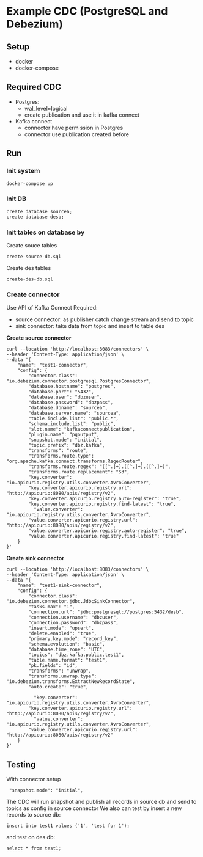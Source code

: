 # Example CDC (PostgreSQL and Debezium)
## Setup
- docker
- docker-compose

## Required CDC
- Postgres:
  - wal_level=logical
  - create publication and use it in kafka connect
- Kafka connect
  - connector have permission in Postgres
  - connector use publication created before


## Run
### Init system
```
docker-compose up
```
### Init DB
```
create database sourcea;
create database desb;
```
### Init tables on database by
Create souce tables
```
create-source-db.sql
```
Create des tables
```
create-des-db.sql
```
### Create connector
Use API of Kafka Connect
Required:
- source connector: as publisher catch change stream and send to topic
- sink connector: take data from topic and insert to table des

**Create source connector**
```
curl --location 'http://localhost:8083/connectors' \
--header 'Content-Type: application/json' \
--data '{
    "name": "test1-connector",
    "config": {
        "connector.class": "io.debezium.connector.postgresql.PostgresConnector",
        "database.hostname": "postgres",
        "database.port": "5432",
        "database.user": "dbzuser",
        "database.password": "dbzpass",
        "database.dbname": "sourcea",
        "database.server.name": "sourcea",
        "table.include.list": "public.*",
        "schema.include.list": "public",
        "slot.name": "kafkaconnectpublication",
        "plugin.name": "pgoutput",
        "snapshot.mode": "initial",
        "topic.prefix": "dbz.kafka",
        "transforms": "route",
        "transforms.route.type": "org.apache.kafka.connect.transforms.RegexRouter",
        "transforms.route.regex": "([^.]+).([^.]+).([^.]+)",
        "transforms.route.replacement": "$3",
        "key.converter": "io.apicurio.registry.utils.converter.AvroConverter",
        "key.converter.apicurio.registry.url": "http://apicurio:8080/apis/registry/v2",
        "key.converter.apicurio.registry.auto-register": "true",
        "key.converter.apicurio.registry.find-latest": "true",
          "value.converter": "io.apicurio.registry.utils.converter.AvroConverter",
        "value.converter.apicurio.registry.url": "http://apicurio:8080/apis/registry/v2",
        "value.converter.apicurio.registry.auto-register": "true",
        "value.converter.apicurio.registry.find-latest": "true"
    }
}'
```
**Create sink connector**
```
curl --location 'http://localhost:8083/connectors' \
--header 'Content-Type: application/json' \
--data '{
    "name": "test1-sink-connector",
    "config": {
        "connector.class": "io.debezium.connector.jdbc.JdbcSinkConnector",
        "tasks.max": "1",
        "connection.url": "jdbc:postgresql://postgres:5432/desb",
        "connection.username": "dbzuser",
        "connection.password": "dbzpass",
        "insert.mode": "upsert",
        "delete.enabled": "true",
        "primary.key.mode": "record_key",
        "schema.evolution": "basic",
        "database.time_zone": "UTC",
        "topics": "dbz.kafka.public.test1",
        "table.name.format": "test1",
        "pk.fields": "id",
        "transforms": "unwrap",
        "transforms.unwrap.type": "io.debezium.transforms.ExtractNewRecordState",
        "auto.create": "true",

          "key.converter": "io.apicurio.registry.utils.converter.AvroConverter",
        "key.converter.apicurio.registry.url": "http://apicurio:8080/apis/registry/v2",
          "value.converter": "io.apicurio.registry.utils.converter.AvroConverter",
        "value.converter.apicurio.registry.url": "http://apicurio:8080/apis/registry/v2"
    }
}'
```
## Testing
With connector setup
```
 "snapshot.mode": "initial",
```
The CDC will run snapshot and publish all records in source db and send to topics as config in source connector
We also can test by insert a new records to source db:
```
insert into test1 values ('1', 'test for 1');
```
and test on des db:
```
select * from test1;
```
